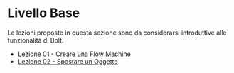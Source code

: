 # Livello Base

Le lezioni proposte in questa sezione sono da considerarsi introduttive alle funzionalità di Bolt.

* [Lezione 01 - Creare una Flow Machine](lezione-01-creare-una-flow-machine.md)
* [Lezione 02 - Spostare un Oggetto](lezione-2-spostare-un-oggetto.md)





